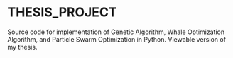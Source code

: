 # THESIS_PROJECT
Source code for implementation of Genetic Algorithm, Whale Optimization Algorithm, and Particle Swarm Optimization in Python.
Viewable version of my thesis.
